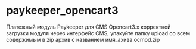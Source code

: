 # paykeeper_opencart3
Платежный модуль Paykeeper для CMS Opencart3.x
корректной загрузки модуля через интерфейс CMS, упакуйте папку upload со всем содержимым в  zip архив с названием имя_ахива.ocmod.zip
